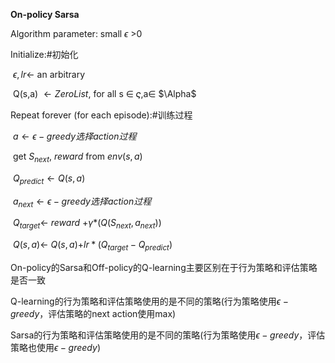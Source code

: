 **On-policy Sarsa**

Algorithm parameter: small $\epsilon$ >0

Initialize:#初始化

​	$\epsilon,lr\leftarrow$ an arbitrary

​	Q(s,a) $\leftarrow Zero List$, for all s $\in$ $\varsigma$,a$\in$ $\Alpha$

Repeat forever (for each episode):#训练过程

​    $a \leftarrow \epsilon-greedy选择action过程$

​	get $S_{next}$, $reward$ from $env(s,a)$

​	$Q_{predict} \leftarrow Q(s,a)$

​    $a_{next} \leftarrow \epsilon-greedy选择action过程$

​	$Q_{target} \leftarrow$ $reward$ +$\gamma$*$(Q(S_{next},a_{next}))$

​	$Q(s,a)\leftarrow$ $Q(s,a)$+$lr*(Q_{target} - Q_{predict})$

On-policy的Sarsa和Off-policy的Q-learning主要区别在于行为策略和评估策略是否一致

Q-learning的行为策略和评估策略使用的是不同的策略(行为策略使用$\epsilon-greedy$，评估策略的next action使用max)

Sarsa的行为策略和评估策略使用的是不同的策略(行为策略使用$\epsilon-greedy$，评估策略也使用$\epsilon-greedy$)





